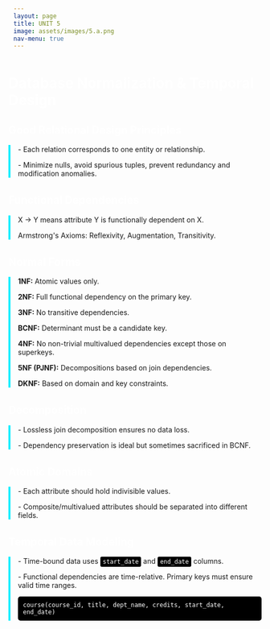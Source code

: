 ```yaml
---
layout: page
title: UNIT 5
image: assets/images/5.a.png
nav-menu: true
---
```


<!-- Main -->

<head>
<meta charset="UTF-8">
    <meta name="viewport" content="width=device-width, initial-scale=1.0">
    <title>Database Normalization & Temporal Design</title>
    <style>
  <style>
    body {
      font-family: Arial, sans-serif;
      line-height: 1.6;
      margin: 20px;
      padding: 20px;
      background-color: #1a1a1a;
      color: #eaeaea;
    }
    h1, h2, h3, h4 {
      color: white;
    }
    section {
      margin-bottom: 2rem;
    }
    code {
      background: black;
      color: white;
      padding: 3px 5px;
      border-radius: 3px;
    }
    pre {
      background: black;
      color: white;
      padding: 10px;
      border-radius: 5px;
      overflow-x: auto;
    }
    .normal-form {
      border-left: 4px solid #0ef;
      padding-left: 15px;
      margin-bottom: 1rem;
    }

  </style>
</head>
<body>

  <h1>Database Normalization & Temporal Design</h1>

  <section>
    <h2>Good Relational Design Principles</h2>
    <div class="normal-form">
      <p>- Each relation corresponds to one entity or relationship.</p>
      <p>- Minimize nulls, avoid spurious tuples, prevent redundancy and modification anomalies.</p>
    </div>
  </section>

  <section>
    <h2>Functional Dependencies</h2>
    <div class="normal-form">
      <p>X → Y means attribute Y is functionally dependent on X.</p>
      <p>Armstrong's Axioms: Reflexivity, Augmentation, Transitivity.</p>
    </div>
  </section>

  <section>
    <h2>Normal Forms</h2>
    <div class="normal-form">
      <p><strong>1NF:</strong> Atomic values only.</p>
      <p><strong>2NF:</strong> Full functional dependency on the primary key.</p>
      <p><strong>3NF:</strong> No transitive dependencies.</p>
      <p><strong>BCNF:</strong> Determinant must be a candidate key.</p>
      <p><strong>4NF:</strong> No non-trivial multivalued dependencies except those on superkeys.</p>
      <p><strong>5NF (PJNF):</strong> Decompositions based on join dependencies.</p>
      <p><strong>DKNF:</strong> Based on domain and key constraints.</p>
    </div>
  </section>

  <section>
    <h2>Decomposition</h2>
    <div class="normal-form">
      <p>- Lossless join decomposition ensures no data loss.</p>
      <p>- Dependency preservation is ideal but sometimes sacrificed in BCNF.</p>
    </div>
  </section>

  <section>
    <h2>Atomic Domains</h2>
    <div class="normal-form">
      <p>- Each attribute should hold indivisible values.</p>
      <p>- Composite/multivalued attributes should be separated into different fields.</p>
    </div>
  </section>

  <section>
    <h2>Temporal Data Modeling</h2>
    <div class="normal-form">
      <p>- Time-bound data uses <code>start_date</code> and <code>end_date</code> columns.</p>
      <p>- Functional dependencies are time-relative. Primary keys must ensure valid time ranges.</p>
      <pre><code>course(course_id, title, dept_name, credits, start_date, end_date)</code></pre>
    </div>
  </section>

</body>
</html>